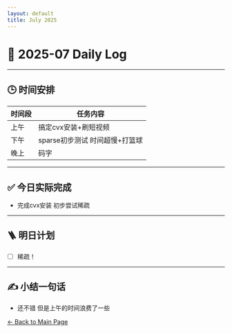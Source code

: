 ```yaml
---
layout: default
title: July 2025
---
```


# 📅 2025-07  Daily Log



---
## 🕒 时间安排

| 时间段 | 任务内容 |
|--------|----------| 
| 上午 |搞定cvx安装+刷短视频 |
| 下午 |sparse初步测试 时间超慢+打篮球 | 
| 晚上 | 码字|



---

## ✅ 今日实际完成

- 完成cvx安装 初步尝试稀疏
---


## 🪜 明日计划
- [ ] 稀疏！



---

## ✍️ 小结一句话
- 还不错 但是上午的时间浪费了一些


[← Back to Main Page](/index.md)
 

